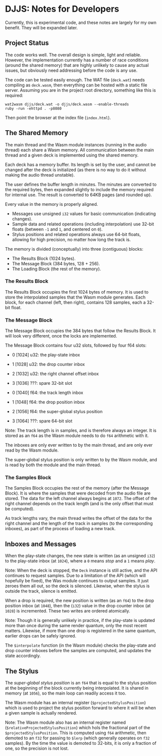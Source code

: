 DJJS: Notes for Developers
==========================

Currently, this is experimental code, and these notes are largely for my own benefit. They will be expanded later.

Project Status
--------------

The code works well. The overall design is simple, light and reliable. However, the implementation currently has a number of race conditions (around the shared memory) that are highly unlikely to cause any actual issues, but obviously need addressing before the code is any use.

The code can be tested easily enough. The WAT file (`deck.wat`) needs compiling as `deck.wasm`, then everything can be hosted with a static file server. Assuming you are in the project root directory, something like this is required:

    wat2wasm djjs/deck.wat -o djjs/deck.wasm --enable-threads
    ruby -run -ehttpd . -p8080

Then point the browser at the index file (`index.html`).

The Shared Memory
-----------------

The main thread and the Wasm module instances (running in the audio thread) each share a Wasm memory. All communication between the main thread and a given deck is implemented using the shared memory.

Each deck has a memory buffer. Its length is set by the user, and cannot be changed after the deck is initialized (as there is no way to do it without making the audio thread unstable).

The user defines the buffer length in minutes. The minutes are converted to the required bytes, then expanded slightly to include the memory required for internal use. The result is converted to 64KB pages (and rounded up).

Every value in the memory is properly aligned.

+ Messages use unsigned `i32` values for basic communication (indicating changes).
+ Sample data and related operations (including interpolation) use 32-bit
  floats (between `-1` and `1`, and centered on `0`).
+ Stylus positions and related operations always use 64-bit floats, allowing for
  high precision, no matter how long the track is.

The memory is divided (conceptually) into three (contiguous) blocks:

+ The Results Block (1024 bytes).
+ The Message Block (384 bytes, 128 + 256).
+ The Loading Block (the rest of the memory).

### The Results Block

The Results Block occupies the first 1024 bytes of memory. It is used to store the interpolated samples that the Wasm module generates. Each block, for each channel (left, then right), contains 128 samples, each a 32-bit float.

### The Message Block

The Message Block occupies the 384 bytes that follow the Results Block. It will look very different, once the locks are implemented.

The Message Block contains four u32 slots, followed by four f64 slots:

+ 0 [1024] u32: the play-state inbox
+ 1 [1028] u32: the drop counter inbox
+ 2 [1032] u32: the right channel offset inbox
+ 3 [1036] ???: spare 32-bit slot

+ 0 [1040] f64: the track length inbox
+ 1 [1048] f64: the drop position inbox
+ 2 [1056] f64: the super-global stylus position
+ 3 [1064] ???: spare 64-bit slot

Note: The track length is in samples, and is therefore always an integer. It is stored as an `f64` as the Wasm module needs to do `f64` arithmetic with it.

The inboxes are only ever written to by the main thread, and are only ever read by the Wasm module.

The super-global stylus position is only written to by the Wasm module, and is read by both the module and the main thread.

### The Samples Block

The Samples Block occupies the rest of the memory (after the Message Block). It is where the samples that were decoded from the audio file are stored. The data for the left channel always begins at `1072`. The offset of the right channel depends on the track length (and is the only offset that must be computed).

As track lengths vary, the main thread writes the offset of the data for the right channel and the length of the track in samples (to the corresponding inboxes), as part of the process of loading a new track.

Inboxes and Messages
--------------------

When the play-state changes, the new state is written (as an unsigned `i32`) to the play-state inbox (at `1024`), where a `0` means *stop* and a `1` means *play*.

Note: When the deck is stopped, the `Deck` instance is still active, and the API continues to request samples. Due to a limitation of the API (which will hopefully be fixed), the Was module continues to output samples. It just zeroes them all out, so the deck is silenced. Likewise, when the stylus is outside the track, silence is emitted.

When a drop is required, the new position is written (as an `f64`) to the drop position inbox (at `1048`), then the (`i32`) value in the drop counter inbox (at `1028`) is incremented. These two writes are ordered atomically.

Note: Though it is generally unlikely in practice, if the play-state is updated more than once during the same render quantum, only the most recent matters. Likewise, if more than one drop is registered in the same quantum, earlier drops can be safely ignored.

The `$interpolate` function (in the Wasm module) checks the play-state and drop counter inboxes before the samples are computed, and updates the state accordingly.

The Stylus
----------

The *super-global stylus position* is an `f64` that is equal to the stylus position at the beginning of the block currently being interpolated. It is shared in memory (at `1056`), so the main loop can readily access it too.

The Wasm module has an internal register (`$projectedStylusPosition`) which is used to project the stylus position forward to where it will be when a given sample is actually rendered.

Note: The Wasm module also has an internal register named (`$relativeProjectedStylusPosition`) which hols the fractional part of the `$projectedStylusPosition`. This is computed using `f64` arithmetic, then demoted to an `f32` for passing to `$lerp` (which generally operates on `f32` samples). By the time the value is demoted to 32-bits, it is only a fraction of one, so the precision is not lost.
